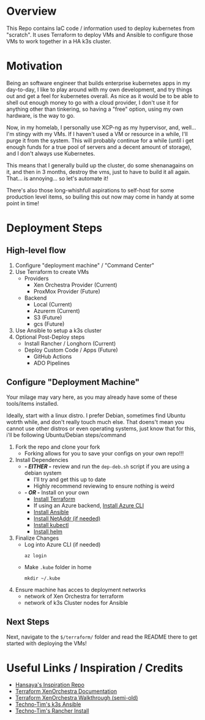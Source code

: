 # Overview

This Repo contains IaC code / information used to deploy kubernetes from "scratch". It uses Terraform to deploy VMs and Ansible to configure those VMs to work together in a HA k3s cluster.

# Motivation

Being an software engineer that builds enterprise kubernetes apps in my day-to-day, I like to play around with my own development, and try things out and get a feel for kubernetes overall. As nice as it would be to be able to shell out enough money to go with a cloud provider, I don't use it for anything other than tinkering, so having a "free" option, using my own hardware, is the way to go.

Now, in my homelab, I personally use XCP-ng as my hypervisor, and, well... I'm stingy with my VMs. If I haven't used a VM or resource in a while, I'll purge it from the system. This will probably continue for a while (until i get enough funds for a true pool of servers and a decent amount of storage), and I don't always use Kubernetes.

This means that I generally build up the cluster, do some shenanagains on it, and then in 3 months, destroy the vms, just to have to build it all again. That... is annoying... so let's automate it!

There's also those long-whishfull aspirations to self-host for some production level items, so builing this out now may come in handy at some point in time!

# Deployment Steps

## High-level flow

1. Configure "deployment machine" / "Command Center"
1. Use Terraform to create VMs 
    - Providers 
        - Xen Orchestra Provider (Current)
        - ProxMox Provider (Future)
    - Backend
        - Local (Current)
        - Azurerm (Current)
        - S3 (Future)
        - gcs (Future)
1. Use Ansible to setup a k3s cluster
1. Optional Post-Deploy steps
    - Install Rancher / Longhorn (Current)
    - Deploy Custom Code / Apps (Future)
        - GitHub Actions
        - ADO Pipelines

## Configure "Deployment Machine"

Your milage may vary here, as you may already have some of these tools/items installed.

Ideally, start with a linux distro. I prefer Debian, sometimes find Ubuntu wotrth while, and don't really touch much else. That doens't mean you cannot use other distros or even operating systems, just know that for this, i'll be following Ubuntu/Debian steps/command

1. Fork the repo and clone your fork
    - Forking allows for you to save your configs on your own repo!!!
1. Install Dependencies
    -  _**- EITHER -**_ review and run the `dep-deb.sh` script if you are using a debian system
        - I'll try and get this up to date
        - Highly recommend reviewing to ensure nothing is weird
    - _**- OR -**_ Install on your own
        - [Install Terraform](https://developer.hashicorp.com/terraform/tutorials/aws-get-started/install-cli)
        - If using an Azure backend, [Install Azure CLI](https://learn.microsoft.com/en-us/cli/azure/install-azure-cli-linux?pivots=apt)
        - [Install Ansible](https://docs.ansible.com/ansible/latest/installation_guide/installation_distros.html#installing-ansible-on-debian)
        - [Install NetAddr (if needed)](https://netaddr.readthedocs.io/en/latest/installation.html)
        - [Install kubectl](https://kubernetes.io/docs/tasks/tools/install-kubectl-linux/#install-using-native-package-management)
        - [Install helm](https://helm.sh/docs/intro/install/#from-apt-debianubuntu)
1. Finalize Changes
    - Log into Azure CLI (if needed)
        ```
        az login
        ```
    - Make `.kube` folder in home
        ```
        mkdir ~/.kube
        ```
1. Ensure machine has acces to deployment networks
    - network of Xen Orchestra for terraform
    - network of k3s Cluster nodes for Ansible



## Next Steps

Next, navigate to the `$/terraform/` folder and read the README there to get started with deploying the VMs!

# Useful Links / Inspiration / Credits

- [Hansaya's Inspiration Repo](https://github.com/hansaya/xcp-ng-k3s-terraform/tree/main)
- [Terraform XenOrchestra Documentation](https://registry.terraform.io/providers/terra-farm/xenorchestra/latest/docs)
- [Terraform XenOrchestra Walkthrough (semi-old)](https://xen-orchestra.com/blog/virtops1-xen-orchestra-terraform-provider/)
- [Techno-Tim's k3s Ansible](https://docs.technotim.live/posts/k3s-etcd-ansible/)
- [Techno-Tim's Rancher Install](https://docs.technotim.live/posts/rancher-ha-install/)

